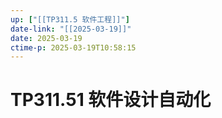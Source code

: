 ```yaml
---
up: ["[[TP311.5 软件工程]]"]
date-link: "[[2025-03-19]]"
date: 2025-03-19
ctime-p: 2025-03-19T10:58:15
---
```


# TP311.51 软件设计自动化
